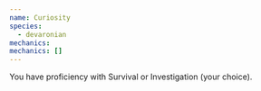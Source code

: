 ```yaml
---
name: Curiosity
species:
  - devaronian
mechanics:
mechanics: []
---
```

You have proficiency with Survival or Investigation (your choice).
